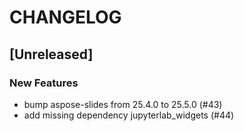 # CHANGELOG

## [Unreleased]

### New Features

- bump aspose-slides from 25.4.0 to 25.5.0 (#43)
- add missing dependency jupyterlab_widgets (#44)


